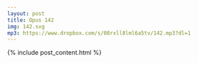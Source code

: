 ```yaml
---
layout: post
title: Opus 142
img: 142.svg
mp3: https://www.dropbox.com/s/08rxll8lml6a5tv/142.mp3?dl=1
---
```


{% include post_content.html %}
